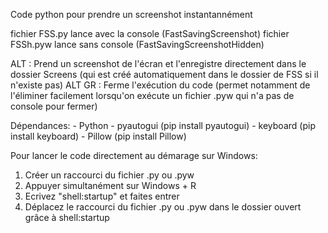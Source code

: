 
Code python pour prendre un screenshot instantannément

fichier FSS.py lance avec la console      (FastSavingScreenshot)
fichier FSSh.pyw lance sans console       (FastSavingScreenshotHidden)

ALT : Prend un screenshot de l'écran et l'enregistre directement dans le dossier Screens (qui est créé automatiquement dans le dossier de FSS si il n'existe pas)
ALT GR : Ferme l'exécution du code (permet notamment de l'éliminer facilement lorsqu'on exécute un fichier .pyw qui n'a pas de console pour fermer)

Dépendances:
    - Python
    - pyautogui (pip install pyautogui)
    - keyboard (pip install keyboard)
    - Pillow (pip install Pillow)
    
Pour lancer le code directement au démarage sur Windows:
1) Créer un raccourci du fichier .py ou .pyw
2) Appuyer simultanément sur Windows + R
3) Ecrivez "shell:startup" et faites entrer
4) Déplacez le raccourci du fichier .py ou .pyw dans le dossier ouvert grâce à shell:startup
